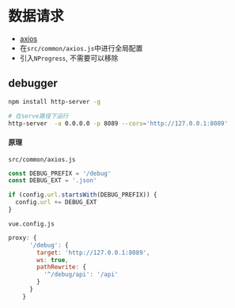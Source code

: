 # 数据请求

- [axios](https://cn.vuejs.org/v2/cookbook/using-axios-to-consume-apis.html)
- 在`src/common/axios.js`中进行全局配置
- 引入`NProgress`, 不需要可以移除

## debugger

```sh
npm install http-server -g

# 在serve路径下运行
http-server  -a 0.0.0.0 -p 8089 --cors='http://127.0.0.1:8089'
```

#### 原理

`src/common/axios.js`

```js
const DEBUG_PREFIX = '/debug'
const DEBUG_EXT = '.json'

if (config.url.startsWith(DEBUG_PREFIX)) {
  config.url += DEBUG_EXT
}
```

`vue.config.js`

```js
proxy: {
      '/debug': {
        target: 'http://127.0.0.1:8089',
        ws: true,
        pathRewrite: {
          '^/debug/api': '/api'
        }
      }
    }
```
